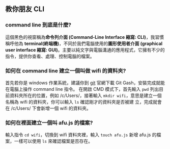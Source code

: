 ## 教你朋友 CLI

### command line 到底是什麼?
  這個黑色的視窗稱為**命令列介面 (Command-Line Interface 縮寫: CLI)**，我習慣稱呼他為 **terminal(終端機)**，不同於我們電腦使用的**圖形使用者介面 (graphical user interface 縮寫: GUI)**。主要以純文字與電腦溝通的應用程式，它擁有不少的指令，提供你查看、處理、控制電腦的檔案。
<br>
### 如何在 command line 建立一個叫做 wifi 的資料夾?
  首先若你是 windows 作業系統，建議你到 [git](https://gitforwindows.org/) 官網下載 Git Gash，安裝完成就能在電腦上操作 command line 指令。
  在開啟 CMD 模式下，首先輸入 `pwd` 列出目前資料夾所在的位置，例如 /c/Users/，接著輸入 `mkdir wifi`，意思是建立一個名稱為 wifi 的資料夾，你可以輸入 `ls` 確認剛才的資料夾是否被建
  立，完成就會在 /c/Users/ 下會新增一個 wifi 的資料夾。
<br>

### 如何在裡面建立一個叫 afu.js 的檔案?
  輸入指令 `cd wifi`，切換到 wifi 資料夾裡，輸入 `touch afu.js` 新增 afu.js 的檔案，一樣可以使用 `ls` 來確認檔案是否存在。